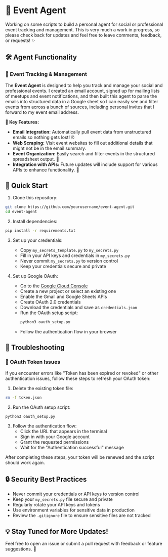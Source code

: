 # 🤖 Event Agent

Working on some scripts to build a personal agent for social or professional event tracking and management. This is very much a work in progress, so please check back for updates and feel free to leave comments, feedback, or requests! ✨

## 🛠️ Agent Functionality

### 🎉 Event Tracking & Management
The **Event Agent** is designed to help you track and manage your social and professional events. I created an email account, signed up for mailing lists of meetups and event notifications, and then built this agent to parse the emails into structured data in a Google sheet so I can easily see and filter events from across a bunch of sources, including personal invites that I forward to my event email address.

**🌟 Key Features:**
- **Email Integration:** Automatically pull event data from unstructured emails so nothing gets lost! ⏰
- **Web Scraping:** Visit event websites to fill out additional details that might not be in the email summary.
- **Event Organization:** Easily search and filter events in the structured spreadsheet output. 📅
- **Integration with APIs:** Future updates will include support for various APIs to enhance functionality. 🔗

## 🚀 Quick Start

1. Clone this repository:
```bash
git clone https://github.com/yourusername/event-agent.git
cd event-agent
```

2. Install dependencies:
```bash
pip install -r requirements.txt
```

3. Set up your credentials:
   - Copy `my_secrets_template.py` to `my_secrets.py`
   - Fill in your API keys and credentials in `my_secrets.py`
   - Never commit `my_secrets.py` to version control
   - Keep your credentials secure and private

4. Set up Google OAuth:
   - Go to the [Google Cloud Console](https://console.cloud.google.com)
   - Create a new project or select an existing one
   - Enable the Gmail and Google Sheets APIs
   - Create OAuth 2.0 credentials
   - Download the credentials and save as `credentials.json`
   - Run the OAuth setup script:
     ```bash
     python3 oauth_setup.py
     ```
   - Follow the authentication flow in your browser

## 🔧 Troubleshooting

### 🔑 OAuth Token Issues
If you encounter errors like "Token has been expired or revoked" or other authentication issues, follow these steps to refresh your OAuth token:

1. Delete the existing token file:
```bash
rm -f token.json
```

2. Run the OAuth setup script:
```bash
python3 oauth_setup.py
```

3. Follow the authentication flow:
   - Click the URL that appears in the terminal
   - Sign in with your Google account
   - Grant the requested permissions
   - Wait for the "Authentication successful" message

After completing these steps, your token will be renewed and the script should work again.

## 🔒 Security Best Practices
- Never commit your credentials or API keys to version control
- Keep your `my_secrets.py` file secure and private
- Regularly rotate your API keys and tokens
- Use environment variables for sensitive data in production
- Review the `.gitignore` file to ensure sensitive files are not tracked

## 💡 Stay Tuned for More Updates!
Feel free to open an issue or submit a pull request with feedback or feature suggestions. 🌟
